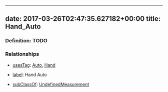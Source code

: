 
---
date: 2017-03-26T02:47:35.627182+00:00
title: Hand_Auto
---
### Definition: TODO

### Relationships

* [usesTag](https://brickschema.org/schema/1.0/BrickFrame#usesTag): [Auto](https://brickschema.org/schema/1.0/BrickTag#Auto), [Hand](https://brickschema.org/schema/1.0/BrickTag#Hand)

* [label](http://www.w3.org/2000/01/rdf-schema#label): Hand Auto

* [subClassOf](http://www.w3.org/2000/01/rdf-schema#subClassOf): [UndefinedMeasurement](https://brickschema.org/schema/1.0/Brick#UndefinedMeasurement)
